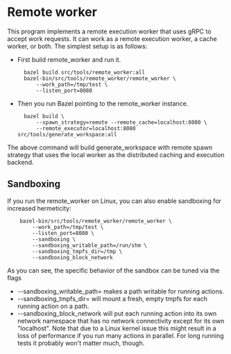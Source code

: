 # Remote worker

This program implements a remote execution worker that uses gRPC to accept work
requests. It can work as a remote execution worker, a cache worker, or both.
The simplest setup is as follows:

- First build remote_worker and run it.

        bazel build src/tools/remote_worker:all
        bazel-bin/src/tools/remote_worker/remote_worker \
            --work_path=/tmp/test \
            --listen_port=8080

- Then you run Bazel pointing to the remote_worker instance.

        bazel build \
            --spawn_strategy=remote --remote_cache=localhost:8080 \
            --remote_executor=localhost:8080 src/tools/generate_workspace:all

The above command will build generate_workspace with remote spawn strategy that
uses the local worker as the distributed caching and execution backend.

## Sandboxing

If you run the remote_worker on Linux, you can also enable sandboxing for increased hermeticity:

        bazel-bin/src/tools/remote_worker/remote_worker \
            --work_path=/tmp/test \
            --listen_port=8080 \
            --sandboxing \
            --sandboxing_writable_path=/run/shm \
            --sandboxing_tmpfs_dir=/tmp \
            --sandboxing_block_network

As you can see, the specific behavior of the sandbox can be tuned via the flags

- --sandboxing_writable_path=<path> makes a path writable for running actions.
- --sandboxing_tmpfs_dir=<path> will mount a fresh, empty tmpfs for each running action on a path.
- --sandboxing_block_network will put each running action into its own network namespace that has
  no network connectivity except for its own "localhost". Note that due to a Linux kernel issue this
  might result in a loss of performance if you run many actions in parallel. For long running tests
  it probably won't matter much, though.

